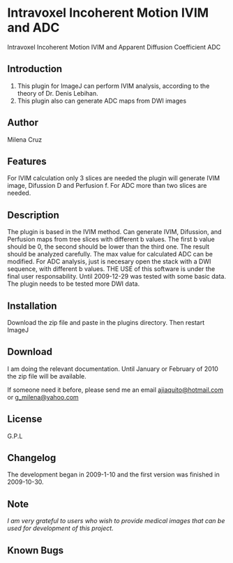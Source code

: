 # Intravoxel Incoherent Motion IVIM and ADC

Intravoxel Incoherent Motion IVIM and Apparent Diffusion Coefficient ADC

## Introduction

1.  This plugin for ImageJ can perform IVIM analysis, according to the
    theory of Dr. Denis Lebihan.
2.  This plugin also can generate ADC maps from DWI images

## Author

Milena Cruz

## Features

For IVIM calculation only 3 slices are needed the plugin will generate
IVIM image, Difussion D and Perfusion f. For ADC more than two slices
are needed.

## Description

The plugin is based in the IVIM method. Can generate IVIM, Difussion,
and Perfusion maps from tree slices with different b values. The first b
value should be 0, the second should be lower than the third one. The
result should be analyzed carefully. The max value for calculated ADC
can be modified. For ADC analysis, just is necesary open the stack with
a DWI sequence, with different b values. THE USE of this software is
under the final user responsability. Until 2009-12-29 was tested with
some basic data. The plugin needs to be tested more DWI data.

## Installation

Download the zip file and paste in the plugins directory. Then restart
ImageJ

## Download

I am doing the relevant documentation. Until January or February of 2010
the zip file will be available.

If someone need it before, please send me an email ajiaquito@hotmail.com
or g_milena@yahoo.com

## License

G.P.L

## Changelog

The development began in 2009-1-10 and the first version was finished in
2009-10-30.

## Note

*I am very grateful to users who wish to provide medical images that can
be used for development of this project.*

## Known Bugs
